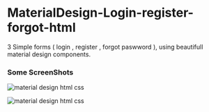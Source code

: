 # MaterialDesign-Login-register-forgot-html
3 Simple forms ( login , register , forgot paswword ), using beautifull material design components.

### Some ScreenShots

![material design html css](https://cloud.githubusercontent.com/assets/24621701/23077352/7ed6edb8-f544-11e6-80cf-f43d31b986f6.jpg)


![material design html css](https://cloud.githubusercontent.com/assets/24621701/23077436/d292b0d6-f544-11e6-924f-bf760f4a0790.jpg)
